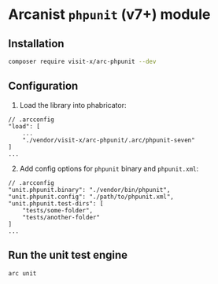 Arcanist `phpunit` (v7+) module
===============================

## Installation

```bash
composer require visit-x/arc-phpunit --dev
```

## Configuration

1. Load the library into phabricator:

```
// .arcconfig
"load": [
	...
	"./vendor/visit-x/arc-phpunit/.arc/phpunit-seven"
]
...
```

2. Add config options for `phpunit` binary and `phpunit.xml`:

```
// .arcconfig
"unit.phpunit.binary": "./vendor/bin/phpunit",
"unit.phpunit.config": "./path/to/phpunit.xml",
"unit.phpunit.test-dirs": [
	"tests/some-folder",
	"tests/another-folder"
]
...
```

## Run the unit test engine

```bash
arc unit
```


